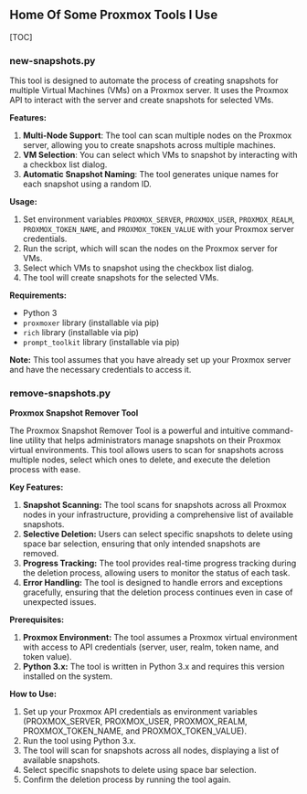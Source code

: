 ## Home Of Some Proxmox Tools I Use

[TOC]

### new-snapshots.py

This tool is designed to automate the process of creating snapshots for multiple Virtual Machines (VMs) on a Proxmox server. It uses the Proxmox API to interact with the server and create snapshots for selected VMs.

**Features:**

1. **Multi-Node Support**: The tool can scan multiple nodes on the Proxmox server, allowing you to create snapshots across multiple machines.
2. **VM Selection**: You can select which VMs to snapshot by interacting with a checkbox list dialog.
3. **Automatic Snapshot Naming**: The tool generates unique names for each snapshot using a random ID.

**Usage:**

1. Set environment variables `PROXMOX_SERVER`, `PROXMOX_USER`, `PROXMOX_REALM`, `PROXMOX_TOKEN_NAME`, and `PROXMOX_TOKEN_VALUE` with your Proxmox server credentials.
2. Run the script, which will scan the nodes on the Proxmox server for VMs.
3. Select which VMs to snapshot using the checkbox list dialog.
4. The tool will create snapshots for the selected VMs.

**Requirements:**

* Python 3
* `proxmoxer` library (installable via pip)
* `rich` library (installable via pip)
* `prompt_toolkit` library (installable via pip)

**Note:** This tool assumes that you have already set up your Proxmox server and have the necessary credentials to access it.

### remove-snapshots.py

**Proxmox Snapshot Remover Tool**

The Proxmox Snapshot Remover Tool is a powerful and intuitive command-line utility that helps administrators manage snapshots on their Proxmox virtual environments. This tool allows users to scan for snapshots across multiple nodes, select which ones to delete, and execute the deletion process with ease.

**Key Features:**

1. **Snapshot Scanning:** The tool scans for snapshots across all Proxmox nodes in your infrastructure, providing a comprehensive list of available snapshots.
2. **Selective Deletion:** Users can select specific snapshots to delete using space bar selection, ensuring that only intended snapshots are removed.
3. **Progress Tracking:** The tool provides real-time progress tracking during the deletion process, allowing users to monitor the status of each task.
4. **Error Handling:** The tool is designed to handle errors and exceptions gracefully, ensuring that the deletion process continues even in case of unexpected issues.

**Prerequisites:**

1. **Proxmox Environment:** The tool assumes a Proxmox virtual environment with access to API credentials (server, user, realm, token name, and token value).
2. **Python 3.x:** The tool is written in Python 3.x and requires this version installed on the system.

**How to Use:**

1. Set up your Proxmox API credentials as environment variables (PROXMOX_SERVER, PROXMOX_USER, PROXMOX_REALM, PROXMOX_TOKEN_NAME, and PROXMOX_TOKEN_VALUE).
2. Run the tool using Python 3.x.
3. The tool will scan for snapshots across all nodes, displaying a list of available snapshots.
4. Select specific snapshots to delete using space bar selection.
5. Confirm the deletion process by running the tool again.

